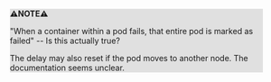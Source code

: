 <div style="margin:2em; background-color: #e0e0e0;">

<strong>⚠️NOTE️️️⚠️</strong>

"When a container within a pod fails, that entire pod is marked as failed" -- Is this actually true?

The delay may also reset if the pod moves to another node. The documentation seems unclear.
</div>

